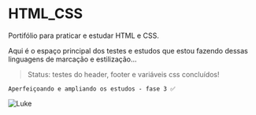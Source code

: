 # HTML_CSS
Portifólio para praticar e estudar HTML e CSS.

Aqui é o espaço principal dos testes e estudos que estou fazendo dessas linguagens de marcação e estilização...

> Status: testes do header, footer e variáveis css concluídos! 

```
Aperfeiçoando e ampliando os estudos - fase 3 ✅
```
![Luke](https://github.com/Goestoso/HTML_CSS/assets/132786474/86802f23-3334-4378-b61e-772b7c6f522b)
